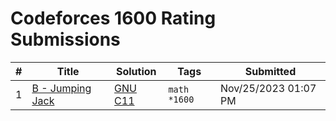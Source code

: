 # Codeforces 1600 Rating Submissions

| # | Title | Solution | Tags | Submitted |
|:-:|-------|----------|------|-----------|
| 1 | [B - Jumping Jack](https://codeforces.com/contest/11/problem/B) | [GNU C11](https://codeforces.com/contest/11/submission/234190715) | `math` `*1600` | Nov/25/2023 01:07 PM |